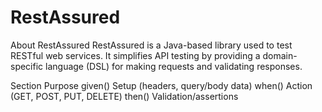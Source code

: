 # RestAssured
About RestAssured
RestAssured is a Java-based library used to test RESTful web services. It simplifies API testing by providing a domain-specific language (DSL) for making requests and validating responses.

Section	Purpose
given()	Setup (headers, query/body data)
when()	Action (GET, POST, PUT, DELETE)
then()	Validation/assertions
